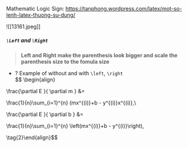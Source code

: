 Mathematic Logic Sign: https://tanphong.wordpress.com/latex/mot-so-lenh-latex-thuong-su-dung/

![[13161.jpeg]]

##### `\Left` and `\Right`
> **Left and Right make the parenthesis look bigger and scale the parenthesis size to the fomula size**  
+ ? Example of without and with `\left`, `\right`  
$$
\begin{align}

\frac{\partial E }{ \partial m } &=

\frac{1}{n}\sum_{i=1}^{n} (mx^{(i)}+b - y^{(i)}x^{(i)},\\

\frac{\partial E }{ \partial b } &=

\frac{1}{n}\sum_{i=1}^{n} \left(mx^{(i)}+b - y^{(i)}\right),

\tag{2}\end{align}$$



